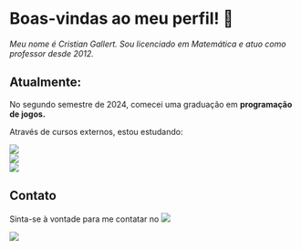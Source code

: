 # Boas-vindas ao meu perfil! 💙

_Meu nome é Cristian Gallert. Sou licenciado em Matemática e atuo como professor desde 2012._

## Atualmente:
No segundo semestre de 2024, comecei uma graduação em **programação de jogos.**

 Através de cursos externos, estou estudando:
 
 ![](https://img.shields.io/badge/JavaScript-323330?style=for-the-badge&logo=javascript&logoColor=F7DF1E)   
 ![](https://img.shields.io/badge/C%23-239120?style=for-the-badge&logo=csharp&logoColor=white)  
 ![](https://img.shields.io/badge/Unity-100000?style=for-the-badge&logo=unity&logoColor=white)  

 

## Contato
Sinta-se à vontade para me contatar no [![](https://img.shields.io/badge/Instagram-E4405F?style=for-the-badge&logo=instagram&logoColor=white)](https://www.instagram.com/cristiangallert)


![](https://media.tenor.com/trwMzHIDQlQAAAAj/hack-hacking.gif)
